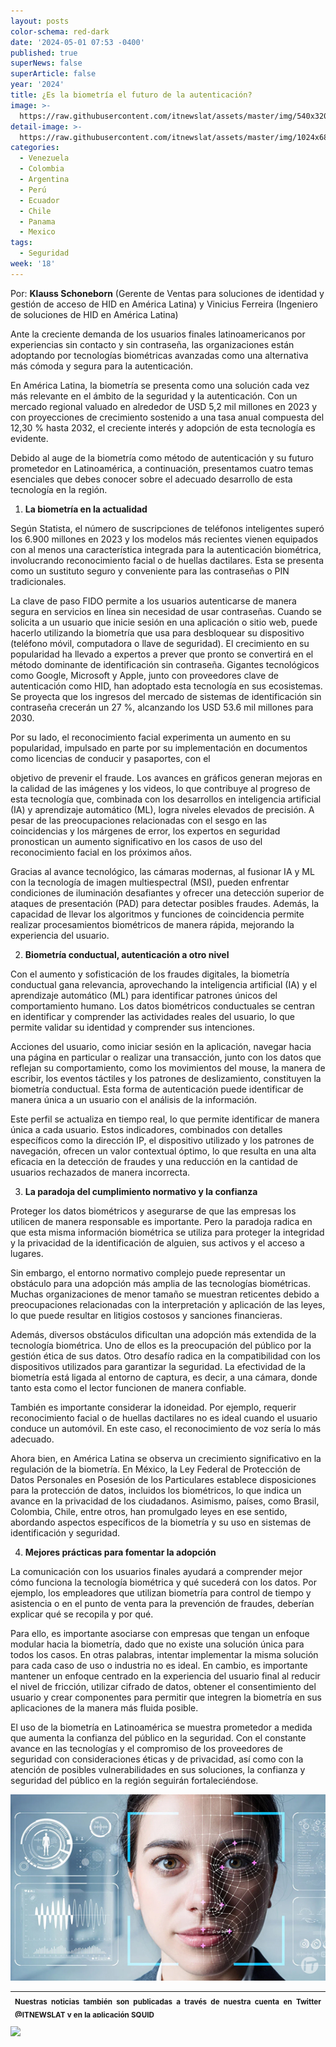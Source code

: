 ```yaml
---
layout: posts
color-schema: red-dark
date: '2024-05-01 07:53 -0400'
published: true
superNews: false
superArticle: false
year: '2024'
title: ¿Es la biometría el futuro de la autenticación?
image: >-
  https://raw.githubusercontent.com/itnewslat/assets/master/img/540x320/identitad-biometrica-p.jpg
detail-image: >-
  https://raw.githubusercontent.com/itnewslat/assets/master/img/1024x680/identitad-biometrica-g.jpg
categories:
  - Venezuela
  - Colombia
  - Argentina
  - Perú
  - Ecuador
  - Chile
  - Panama
  - Mexico
tags:
  - Seguridad
week: '18'
---
```

Por: **Klauss Schoneborn** (Gerente de Ventas para soluciones de identidad y gestión de acceso de HID en América Latina) y Vinicius Ferreira (Ingeniero de soluciones de HID en América Latina)

Ante la creciente demanda de los usuarios finales latinoamericanos por experiencias sin contacto y sin contraseña, las organizaciones están adoptando por tecnologías biométricas avanzadas como una alternativa más cómoda y segura para la autenticación.

En América Latina, la biometría se presenta como una solución cada vez más relevante en el ámbito de la seguridad y la autenticación. Con un mercado regional valuado en alrededor de USD 5,2 mil millones en 2023 y con proyecciones de crecimiento sostenido a una tasa anual compuesta del 12,30 % hasta 2032, el creciente interés y adopción de esta tecnología es evidente.

Debido al auge de la biometría como método de autenticación y su futuro prometedor en Latinoamérica, a continuación, presentamos cuatro temas esenciales que debes conocer sobre el adecuado desarrollo de esta tecnología en la región.

1. **La biometría en la actualidad**

Según Statista, el número de suscripciones de teléfonos inteligentes superó los 6.900 millones en 2023 y los modelos más recientes vienen equipados con al menos una característica integrada para la autenticación biométrica, involucrando reconocimiento facial o de huellas dactilares. Esta se presenta como un sustituto seguro y conveniente para las contraseñas o PIN tradicionales.

La clave de paso FIDO permite a los usuarios autenticarse de manera segura en servicios en línea sin necesidad de usar contraseñas. Cuando se solicita a un usuario que inicie sesión en una aplicación o sitio web, puede hacerlo utilizando la biometría que usa para desbloquear su dispositivo (teléfono móvil, computadora o llave de seguridad). El crecimiento en su popularidad ha llevado a expertos a prever que pronto se convertirá en el método dominante de identificación sin contraseña. Gigantes tecnológicos como Google, Microsoft y Apple, junto con proveedores clave de autenticación como HID, han adoptado esta tecnología en sus ecosistemas. Se proyecta que los ingresos del mercado de sistemas de identificación sin contraseña crecerán un 27 %, alcanzando los USD 53.6 mil millones para 2030.

Por su lado, el reconocimiento facial experimenta un aumento en su popularidad, impulsado en parte por su implementación en documentos como licencias de conducir y pasaportes, con el

objetivo de prevenir el fraude. Los avances en gráficos generan mejoras en la calidad de las imágenes y los videos, lo que contribuye al progreso de esta tecnología que, combinada con los desarrollos en inteligencia artificial (IA) y aprendizaje automático (ML), logra niveles elevados de precisión. A pesar de las preocupaciones relacionadas con el sesgo en las coincidencias y los márgenes de error, los expertos en seguridad pronostican un aumento significativo en los casos de uso del reconocimiento facial en los próximos años.

Gracias al avance tecnológico, las cámaras modernas, al fusionar IA y ML con la tecnología de imagen multiespectral (MSI), pueden enfrentar condiciones de iluminación desafiantes y ofrecer una detección superior de ataques de presentación (PAD) para detectar posibles fraudes. Además, la capacidad de llevar los algoritmos y funciones de coincidencia permite realizar procesamientos biométricos de manera rápida, mejorando la experiencia del usuario.

2. **Biometría conductual, autenticación a otro nivel**

Con el aumento y sofisticación de los fraudes digitales, la biometría conductual gana relevancia, aprovechando la inteligencia artificial (IA) y el aprendizaje automático (ML) para identificar patrones únicos del comportamiento humano. Los datos biométricos conductuales se centran en identificar y comprender las actividades reales del usuario, lo que permite validar su identidad y comprender sus intenciones.

Acciones del usuario, como iniciar sesión en la aplicación, navegar hacia una página en particular o realizar una transacción, junto con los datos que reflejan su comportamiento, como los movimientos del mouse, la manera de escribir, los eventos táctiles y los patrones de deslizamiento, constituyen la biometría conductual. Esta forma de autenticación puede identificar de manera única a un usuario con el análisis de la información.

Este perfil se actualiza en tiempo real, lo que permite identificar de manera única a cada usuario. Estos indicadores, combinados con detalles específicos como la dirección IP, el dispositivo utilizado y los patrones de navegación, ofrecen un valor contextual óptimo, lo que resulta en una alta eficacia en la detección de fraudes y una reducción en la cantidad de usuarios rechazados de manera incorrecta.

3. **La paradoja del cumplimiento normativo y la confianza**

Proteger los datos biométricos y asegurarse de que las empresas los utilicen de manera responsable es importante. Pero la paradoja radica en que esta misma información biométrica se utiliza para proteger la integridad y la privacidad de la identificación de alguien, sus activos y el acceso a lugares.

Sin embargo, el entorno normativo complejo puede representar un obstáculo para una adopción más amplia de las tecnologías biométricas. Muchas organizaciones de menor tamaño se muestran reticentes debido a preocupaciones relacionadas con la interpretación y aplicación de las leyes, lo que puede resultar en litigios costosos y sanciones financieras.

Además, diversos obstáculos dificultan una adopción más extendida de la tecnología biométrica. Uno de ellos es la preocupación del público por la gestión ética de sus datos. Otro desafío radica en la compatibilidad con los dispositivos utilizados para garantizar la seguridad. La efectividad de la biometría está ligada al entorno de captura, es decir, a una cámara, donde tanto esta como el lector funcionen de manera confiable.

También es importante considerar la idoneidad. Por ejemplo, requerir reconocimiento facial o de huellas dactilares no es ideal cuando el usuario conduce un automóvil. En este caso, el reconocimiento de voz sería lo más adecuado.

Ahora bien, en América Latina se observa un crecimiento significativo en la regulación de la biometría. En México, la Ley Federal de Protección de Datos Personales en Posesión de los Particulares establece disposiciones para la protección de datos, incluidos los biométricos, lo que indica un avance en la privacidad de los ciudadanos. Asimismo, países, como Brasil, Colombia, Chile, entre otros, han promulgado leyes en ese sentido, abordando aspectos específicos de la biometría y su uso en sistemas de identificación y seguridad.

4. **Mejores prácticas para fomentar la adopción**

La comunicación con los usuarios finales ayudará a comprender mejor cómo funciona la tecnología biométrica y qué sucederá con los datos. Por ejemplo, los empleadores que utilizan biometría para control de tiempo y asistencia o en el punto de venta para la prevención de fraudes, deberían explicar qué se recopila y por qué.

Para ello, es importante asociarse con empresas que tengan un enfoque modular hacia la biometría, dado que no existe una solución única para todos los casos. En otras palabras, intentar implementar la misma solución para cada caso de uso o industria no es ideal. En cambio, es importante mantener un enfoque centrado en la experiencia del usuario final al reducir el nivel de fricción, utilizar cifrado de datos, obtener el consentimiento del usuario y crear componentes para permitir que integren la biometría en sus aplicaciones de la manera más fluida posible.

El uso de la biometría en Latinoamérica se muestra prometedor a medida que aumenta la confianza del público en la seguridad. Con el constante avance en las tecnologías y el compromiso de los proveedores de seguridad con consideraciones éticas y de privacidad, así como con la atención de posibles vulnerabilidades en sus soluciones, la confianza y seguridad del público en la región seguirán fortaleciéndose.

![](https://raw.githubusercontent.com/itnewslat/assets/master/img/540x320/identitad-biometrica-p.jpg)

<table style="height: 42px;" width="569">
<tbody>
<tr>
<td style="text-align: justify;"><sub><strong>Nuestras noticias también son publicadas a través de nuestra cuenta en Twitter <a href="https://twitter.com/itnewslat?lang=es">@ITNEWSLAT</a> y en la aplicación <a href="https://squidapp.co/en/">SQUID</a></strong></sub></td>
</tr>
</tbody>
</table>

<img src="https://tracker.metricool.com/c3po.jpg?hash=56f88a41e39ab42c063cc51676587a04"/>